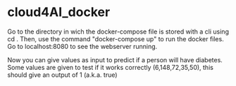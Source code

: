 # cloud4AI_docker

Go to the directory in wich the docker-compose file is stored with a cli using cd <directory>.
Then, use the command "docker-compose up" to run the docker files.
Go to localhost:8080 to see the webserver running.

Now you can give values as input to predict if a person will have diabetes.
Some values are given to test if it works correctly (6,148,72,35,50), this should give an output of 1 (a.k.a. true)
